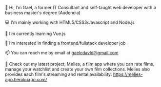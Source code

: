 👋  Hi, I’m Gaël, a former IT Consultant and self-taught web developer with a business master's degree (Audencia)

💻  I'm mainly working with HTML5/CSS3/Javascript and Node.js

🌱  I’m currently learning Vue.js

👀  I’m interested in finding a frontend/fullstack developer job

📫  You can reach me by email at gaelcdavid@gmail.com

🌝  Check out my latest project, Melies, a film app where you can rate films, manage your watchlist and create your own film collections. Melies also provides each film's streaming and rental availability: https://melies-app.herokuapp.com/ 

<!---
gael-david/gael-david is a ✨ special ✨ repository because its `README.md` (this file) appears on your GitHub profile.
You can click the Preview link to take a look at your changes.
--->
